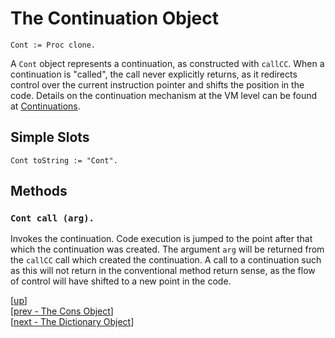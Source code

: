 
# The Continuation Object

    Cont := Proc clone.

A `Cont` object represents a continuation, as constructed with
`callCC`. When a continuation is "called", the call never explicitly
returns, as it redirects control over the current instruction pointer
and shifts the position in the code. Details on the continuation
mechanism at the VM level can be found
at
[Continuations](../i_syntax_and_semantics/ch6_controlflow.md#continuations).

## Simple Slots

    Cont toString := "Cont".

## Methods

### `Cont call (arg).`

Invokes the continuation. Code execution is jumped to the point after
that which the continuation was created. The argument `arg` will be
returned from the `callCC` call which created the continuation. A call
to a continuation such as this will not return in the conventional
method return sense, as the flow of control will have shifted to a new
point in the code.

[[up](.)]
<br/>[[prev - The Cons Object](cons.md)]
<br/>[[next - The Dictionary Object](dict.md)]
